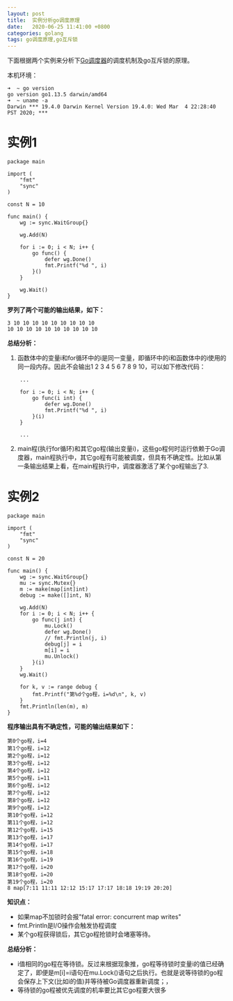 ```yaml
---
layout: post
title:  实例分析go调度原理
date:   2020-06-25 11:41:00 +0800
categories: golang
tags: go调度原理,go互斥锁
---
```



下面根据两个实例来分析下[Go调度器](https://morsmachine.dk/go-scheduler)的调度机制及go互斥锁的原理。

本机环境：

```
➜  ~ go version
go version go1.13.5 darwin/amd64
➜  ~ uname -a
Darwin *** 19.4.0 Darwin Kernel Version 19.4.0: Wed Mar  4 22:28:40 PST 2020; ***
```

# 实例1

```
package main

import (
	"fmt"
	"sync"
)

const N = 10

func main() {
	wg := sync.WaitGroup{}

	wg.Add(N)

	for i := 0; i < N; i++ {
		go func() {
			defer wg.Done()
			fmt.Printf("%d ", i)
		}()
	}

	wg.Wait()
}
```

**罗列了两个可能的输出结果，如下：**

```
3 10 10 10 10 10 10 10 10 10
10 10 10 10 10 10 10 10 10 10
```

**总结分析：**

1. 函数体中的变量i和for循环中的i是同一变量，即循环中的i和函数体中的i使用的同一段内存。因此不会输出1 2 3 4 5 6 7 8 9 10，可以如下修改代码：
```
    ...
    
    for i := 0; i < N; i++ {
		go func(i int) {
			defer wg.Done()
			fmt.Printf("%d ", i)
		}(i)
	}
    
    ...
```

2. main程(执行for循环)和其它go程(输出变量i)，这些go程何时运行依赖于Go调度器，main程执行中，其它go程有可能被调度，但具有不确定性。比如从第一条输出结果上看，在main程执行中，调度器激活了某个go程输出了3.

# 实例2

```
package main

import (
	"fmt"
	"sync"
)

const N = 20

func main() {
	wg := sync.WaitGroup{}
	mu := sync.Mutex{}
	m := make(map[int]int)
    debug := make([]int, N)

	wg.Add(N)
	for i := 0; i < N; i++ {
		go func(j int) {
			mu.Lock()
			defer wg.Done()
			// fmt.Println(j, i)
			debug[j] = i
			m[i] = i
			mu.Unlock()
		}(i)
	}
	wg.Wait()

	for k, v := range debug {
		fmt.Printf("第%d个go程，i=%d\n", k, v)
	}
	fmt.Println(len(m), m)
}

```

**程序输出具有不确定性，可能的输出结果如下：**

```
第0个go程，i=4
第1个go程，i=12
第2个go程，i=12
第3个go程，i=12
第4个go程，i=12
第5个go程，i=11
第6个go程，i=12
第7个go程，i=12
第8个go程，i=12
第9个go程，i=12
第10个go程，i=12
第11个go程，i=12
第12个go程，i=15
第13个go程，i=17
第14个go程，i=17
第15个go程，i=18
第16个go程，i=19
第17个go程，i=20
第18个go程，i=20
第19个go程，i=20
8 map[7:11 11:11 12:12 15:17 17:17 18:18 19:19 20:20]
```

**知识点：**

* 如果map不加锁时会报"fatal error: concurrent map writes"
* fmt.Println是I/O操作会触发协程调度
* 某个go程获得锁后，其它go程抢锁时会堵塞等待。

**总结分析：**

* i值相同的go程在等待锁。反过来根据现象推，go程等待锁时变量i的值已经确定了，即便是m[i]=i语句在mu.Lock()语句之后执行。也就是说等待锁的go程会保存上下文(比如i的值)并等待被Go调度器重新调度；，
* 等待锁的go程被优先调度的机率要比其它go程要大很多
